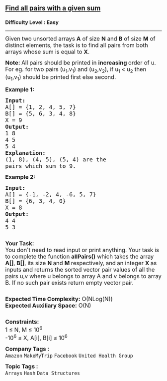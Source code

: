 <h2><a href="https://practice.geeksforgeeks.org/problems/find-all-pairs-whose-sum-is-x5808/1?page=3&difficulty[]=0&category[]=Arrays&category[]=Strings&category[]=Linked%20List&sortBy=submissions">Find all pairs with a given sum</a></h2><h3>Difficulty Level : Easy</h3><hr><div class="problems_problem_content__Xm_eO"><p><span style="font-size:18px">Given two unsorted arrays <strong>A</strong> of size <strong>N</strong> and <strong>B</strong> of size <strong>M</strong> of distinct elements, the task is to find all pairs from both arrays whose sum is equal to <strong>X</strong>.</span></p>

<p><span style="font-size:18px"><strong>Note:&nbsp;</strong>All pairs should be printed in <strong>increasing </strong>order of u. For eg. for two pairs (u<sub>1</sub>,v<sub>1</sub>) and (u<sub>2</sub>,v<sub>2</sub>), if u<sub>1&nbsp;</sub>&lt; u<sub>2</sub>&nbsp;then<br>
(u<sub>1</sub>,v<sub>1</sub>) should be printed first else second.</span></p>

<p><span style="font-size:18px"><strong>Example 1:</strong></span></p>

<pre><span style="font-size:18px"><strong>Input:</strong>
A[] = {1, 2, 4, 5, 7}
B[] = {5, 6, 3, 4, 8} 
X = 9 
<strong>Output: 
</strong>1 8
4 5 
5 4
<strong>Explanation:</strong>
(1, 8), (4, 5), (5, 4) are the
pairs which sum to 9.</span>
</pre>

<div><span style="font-size:18px"><strong>Example 2:</strong></span></div>

<pre><span style="font-size:18px"><strong>Input:</strong>
A[] = {-1, -2, 4, -6, 5, 7}
B[] = {6, 3, 4, 0} 
X = 8 
<strong>Output:</strong>
4 4 
5 3</span>
</pre>

<p><br>
<span style="font-size:18px"><strong>Your Task:&nbsp;&nbsp;</strong><br>
You don't need to read input or print anything. Your task is to complete the function <strong>allPairs()</strong>&nbsp;which takes the array <strong>A[]</strong>,<strong> B[]</strong>, its size <strong>N </strong>and <strong>M </strong>respectively,<strong> </strong>and<strong> </strong>an integer <strong>X&nbsp;</strong>as inputs and returns the sorted vector pair values of all the pairs u,v&nbsp;where u&nbsp;belongs to array&nbsp;A and v&nbsp;belongs to array B. If no such pair exists return empty vector pair.</span></p>

<p><br>
<span style="font-size:18px"><strong>Expected Time Complexity:</strong> O(NLog(N))<br>
<strong>Expected Auxiliary Space:</strong> O(N)</span></p>

<p><br>
<span style="font-size:18px"><strong>Constraints:</strong><br>
1 ≤ N, M&nbsp;≤ 10<sup>6</sup><br>
-10<sup>6</sup> ≤ X, A[i], B[i] ≤ 10<sup>6</sup></span></p>
</div><p><span style=font-size:18px><strong>Company Tags : </strong><br><code>Amazon</code>&nbsp;<code>MakeMyTrip</code>&nbsp;<code>Facebook</code>&nbsp;<code>United Health Group</code>&nbsp;<br><p><span style=font-size:18px><strong>Topic Tags : </strong><br><code>Arrays</code>&nbsp;<code>Hash</code>&nbsp;<code>Data Structures</code>&nbsp;